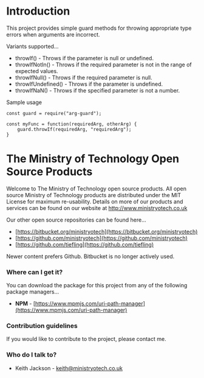 # Introduction
This project provides simple guard methods for throwing appropriate type errors when arguments are incorrect.

Variants supported...

- throwIf() - Throws if the parameter is null or undefined.
- throwIfNotIn() - Throws if the required parameter is not in the range of expected values.
- throwIfNull() - Throws if the required parameter is null.
- throwIfUndefined() - Throws if the parameter is undefined.
- throwIfNaN() - Throws if the specified parameter is not a number.

Sample usage
```
const guard = require("arg-guard");

const myFunc = function(requiredArg, otherArg) {
    guard.throwIf(requiredArg, "requiredArg");
}
```

# The Ministry of Technology Open Source Products
Welcome to The Ministry of Technology open source products. All open source Ministry of Technology products are distributed under the MIT License for maximum re-usability. Details on more of our products and services can be found on our website at http://www.ministryotech.co.uk

Our other open source repositories can be found here...

* [https://bitbucket.org/ministryotech](https://bitbucket.org/ministryotech)
* [https://github.com/ministryotech](https://github.com/ministryotech)
* [https://github.com/tiefling](https://github.com/tiefling)

Newer content prefers Github. Bitbucket is no longer actively used.

### Where can I get it?
You can download the package for this project from any of the following package managers...

- **NPM** - [https://www.mpmjs.com/uri-path-manager](https://www.mpmjs.com/uri-path-manager)

### Contribution guidelines
If you would like to contribute to the project, please contact me.

### Who do I talk to?
* Keith Jackson - keith@ministryotech.co.uk
